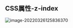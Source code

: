 ## CSS属性-z-index

![image-20220326125836370](/Users/guo/Notes/HTML/HTML5+CSS3/images/z-index_01.png)